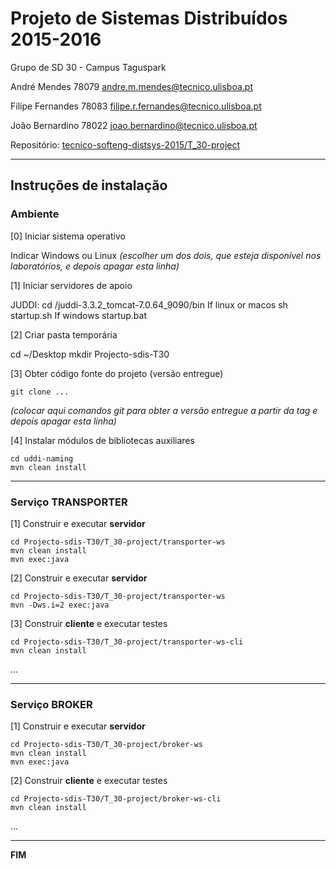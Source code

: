 # Projeto de Sistemas Distribuídos 2015-2016 #

Grupo de SD 30 - Campus Taguspark

André Mendes 78079 andre.m.mendes@tecnico.ulisboa.pt

Filipe Fernandes 78083 filipe.r.fernandes@tecnico.ulisboa.pt

João Bernardino 78022 joao.bernardino@tecnico.ulisboa.pt


Repositório:
[tecnico-softeng-distsys-2015/T_30-project](https://github.com/tecnico-softeng-distsys-2015/T_30-project/)

-------------------------------------------------------------------------------

## Instruções de instalação


### Ambiente

[0] Iniciar sistema operativo

Indicar Windows ou Linux
*(escolher um dos dois, que esteja disponível nos laboratórios, e depois apagar esta linha)*


[1] Iniciar servidores de apoio

JUDDI:
cd /juddi-3.3.2_tomcat-7.0.64_9090/bin
If linux or macos
sh startup.sh
If windows
startup.bat


[2] Criar pasta temporária

cd ~/Desktop
mkdir Projecto-sdis-T30


[3] Obter código fonte do projeto (versão entregue)

```
git clone ...
```
*(colocar aqui comandos git para obter a versão entregue a partir da tag e depois apagar esta linha)*


[4] Instalar módulos de bibliotecas auxiliares

```
cd uddi-naming
mvn clean install
```


-------------------------------------------------------------------------------

### Serviço TRANSPORTER

[1] Construir e executar **servidor**

```
cd Projecto-sdis-T30/T_30-project/transporter-ws
mvn clean install
mvn exec:java
```
[2] Construir e executar **servidor**

```
cd Projecto-sdis-T30/T_30-project/transporter-ws
mvn -Dws.i=2 exec:java
```


[3] Construir **cliente** e executar testes

```
cd Projecto-sdis-T30/T_30-project/transporter-ws-cli
mvn clean install
```

...


-------------------------------------------------------------------------------

### Serviço BROKER

[1] Construir e executar **servidor**

```
cd Projecto-sdis-T30/T_30-project/broker-ws
mvn clean install
mvn exec:java
```


[2] Construir **cliente** e executar testes

```
cd Projecto-sdis-T30/T_30-project/broker-ws-cli
mvn clean install
```

...

-------------------------------------------------------------------------------
**FIM**
